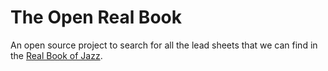 # The Open Real Book
An open source project to search for all the lead sheets that we can find in the [Real Book of Jazz](http://en.wikipedia.org/wiki/Real_Book).
